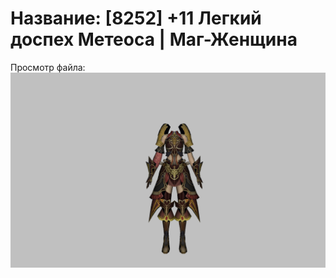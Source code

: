 # Название: [8252] +11 Легкий доспех Метеоса | Маг-Женщина

Просмотр файла:
![p050030.png](p050030.png)